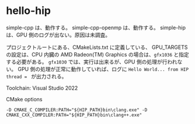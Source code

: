 # hello-hip

simple-cpp は、動作する。
simple-cpp-openmp は、動作する。
simple-hip は、GPU 側のログが出ない。原因は未調査。

プロジェクトルートにある、CMakeLists.txt に定義している、
GPU_TARGETS の設定は、CPU 内臓の AMD Radeon(TM) Graphics の場合は、`gfx1036` と指定する必要がある。
`gfx1030` では、実行は出来るが、GPU 側の処理が行われない。
GPU 側の処理が正常に動作していれば、ログに `Hello World... from HIP thread = ` が出力される。

Toolchain: Visual Studio 2022

CMake options

```
-D CMAKE_C_COMPILER:PATH="${HIP_PATH}bin\clang.exe" -D CMAKE_CXX_COMPILER:PATH="${HIP_PATH}bin\clang++.exe"
```
